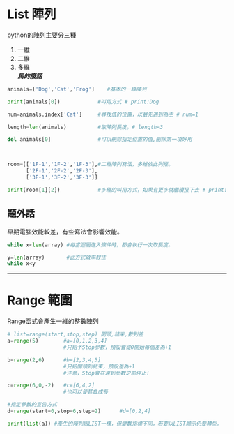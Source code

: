 # List 陣列
python的陣列主要分三種
1. 一維
2. 二維
3. 多維
<br/>***馬的廢話***
```python
animals=['Dog','Cat','Frog']    #基本的一維陣列

print(animals[0])            #叫用方式 # print:Dog

num=animals.index['Cat']     #尋找值的位置，以最先遇到為主 # num=1

length=len(animals)          #取陣列長度。# length=3

del animals[0]               #可以刪除指定位置的值,刪除第一項好用



room=[['1F-1','1F-2','1F-3'],#二維陣列寫法，多維依此列推。
      ['2F-1','2F-2','2F-3'],
      ['3F-1','3F-2','3F-3']]

print(room[1][2])            #多維的叫用方式，如果有更多就繼續接下去 # print:2F-2
```

## 題外話
早期電腦效能較差，有些寫法會影響效能。
```python
while x<len(array) #每當迴圈進入條件時，都會執行一次取長度。

y=len(array)       #此方式效率較佳
while x<y          
```
---
# Range 範圍
Range函式會產生一維的整數陣列
```python
# list=range(start,stop,step) 開頭,結束,數列差
a=range(5)        #a=[0,1,2,3,4]
                  #只給予Stop參數，預設會從0開始每個差為+1 

b=range(2,6)      #b=[2,3,4,5]
                  #只給開頭到結束，預設差為+1        
                  #注意，Stop會在達到參數之前停止!

c=range(6,0,-2)   #c=[6,4,2]
                  #也可以使其負成長

#指定參數的宣告方式
d=range(start=0,stop=6,step=2)      #d=[0,2,4]

print(list(a)) #產生的陣列跟LIST一樣，但變數指標不同，若要以LIST顯示仍要轉型。
```